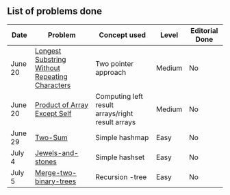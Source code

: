 ## List of problems done


| Date | Problem | Concept used | Level | Editorial Done |
| ---  | ---     | ------------ | ----- | -------------- |
| June 20 | [Longest Substring Without Repeating Characters](https://leetcode.com/problems/longest-substring-without-repeating-characters/description/) | Two pointer approach | Medium |  No |
| June 20 | [Product of Array Except Self](https://leetcode.com/problems/product-of-array-except-self/description/) | Computing left result arrays/right result arrays | Medium | No |
| June 29 | [Two-Sum](https://leetcode.com/problems/two-sum/description/) | Simple hashmap | Easy | No |
| July 4  | [Jewels-and-stones](https://leetcode.com/problems/jewels-and-stones/description/) | Simple hashset | Easy | No |
| July 5  | [Merge-two-binary-trees](https://leetcode.com/problems/merge-two-binary-trees/description/) | Recursion -tree | Easy | No |
